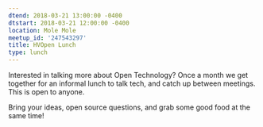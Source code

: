 ```yaml
---
dtend: 2018-03-21 13:00:00 -0400
dtstart: 2018-03-21 12:00:00 -0400
location: Mole Mole
meetup_id: '247543297'
title: HVOpen Lunch
type: lunch
---
```


Interested in talking more about Open Technology? Once a month we get
together for an informal lunch to talk tech, and catch up between
meetings. This is open to anyone.

Bring your ideas, open source questions, and grab some good food at
the same time!
